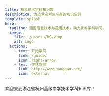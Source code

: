 ```yaml
---
title: 杭高技术学科知识库
description: 为技术选考生准备的知识宝典
template: splash
hero:
  tagline: 涵盖信息技术与通用技术，助力技术学科学习。
  image:
    file: ./assets/HG.webp
    alt: Logo
  actions:
    - text: 开始学习
      link: /guide/
      icon: right-arrow
    - text: 学校官网
      link: http://www.hanggao.net/
      icon: external
---
```


欢迎来到浙江省杭州高级中学技术学科知识库！
